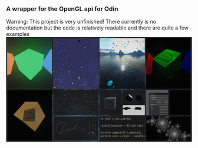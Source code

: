### A wrapper for the OpenGL api for Odin
Warning: This project is very unfinished!
There currently is no documentation but the code is relatively readable and there are quite a few examples
![Examples](examples.png)
